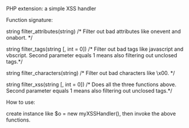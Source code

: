 PHP extension: a simple XSS handler

Function signature:


string filter_attributes(string)  /* Filter out bad attributes like onevent and onabort. */


string filter_tags(string [, int = 0]) /* Filter out bad tags like javascript and vbscript. Second parameter equals 1 means also filtering out unclosed tags.*/


string filter_characters(string) /* Filter out bad characters like \x00. */


string filter_xss(string [, int = 0]) /* Does all the three functions above. Second parameter equals 1 means also filtering out unclosed tags.*/


How to use:

create instance like $o = new myXSSHandler(), then invoke the above functions.
